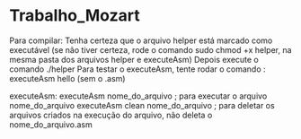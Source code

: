 # Trabalho_Mozart

Para compilar:
  Tenha certeza que o arquivo helper está marcado como executável (se não tiver certeza, rode o comando sudo chmod +x helper,
  na mesma pasta dos arquivos helper e executeAsm)
  Depois execute o comando ./helper
  Para testar o executeAsm, tente rodar o comando : executeAsm hello (sem o .asm)
  
executeAsm:
  executeAsm nome_do_arquivo ; para executar o arquivo nome_do_arquivo
  executeAsm clean nome_do_arquivo ; para deletar os arquivos criados na execução do arquivo, não deleta o nome_do_arquivo.asm
